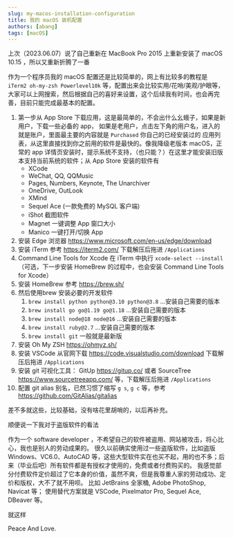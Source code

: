 ```yaml
---
slug: my-macos-installation-configuration
title: 我的 macOS 装机配置
authors: [abang]
tags: [macOS]
---
```


上次（2023.06.07）说了自己重新在 MacBook Pro 2015 上重新安装了 macOS 10.15 ，所以又重新折腾了一番

作为一个程序员我的 macOS 配置还是比较简单的，网上有比较多的教程是 `iTerm2 oh-my-zsh Powerlevel10k` 等，配置出来会比较实用/花哨/美观/护眼等，大家可以上网搜索，然后根据自己的喜好来设置，这个后续我有时间，也会再完善，目前只能完成最基本的配置。

1. 第一步从 App Store 下载应用，这是最简单的，不会出什么幺蛾子，如果是新用户，下载一些必备的 app， 如果是老用户，点击左下角的用户名，进入的就是账户，里面最主要的内容就是 `Purchased` 你自己的已经安装过的 应用列表，从这里直接找到你之前用的软件是最快的。像我降级老版本 macOS，正常的 app 详情页安装时，提示系统不支持，（也只能？）在这里才能安装旧版本支持当前系统的软件；从 App Store 安装的软件有
   * XCode
   * WeChat, QQ, QQMusic
   * Pages, Numbers, Keynote, The Unarchiver
   * OneDrive, OutLook
   * XMind
   * Sequel Ace (一款免费的 MySQL 客户端)
   * iShot 截图软件
   * Magnet 一键调整 App 窗口大小
   * Manico 一键打开/切换 App
2. 安装 Edge 浏览器 https://www.microsoft.com/en-us/edge/download
3. 安装 iTerm  参考 https://iterm2.com/  下载解压后拖进 `/Applications`
4. Command Line Tools for Xcode 在 iTerm 中执行 `xcode-select --install` （可选，下一步安装 HomeBrew 的过程中，也会安装 Command Line Tools for Xcode）
5. 安装 HomeBrew 参考 https://brew.sh/  
6. 然后使用brew 安装必要的开发软件
   1. `brew install python python@3.10 python@3.8` ...安装自己需要的版本
   2. `brew install go go@1.19 go@1.18` ...安装自己需要的版本
   3. `brew install node@18 node@16` ...安装自己需要的版本
   4. `brew install ruby@2.7` ...安装自己需要的版本
   5. `brew install git`   一般就是最新版
7. 安装 Oh My ZSH https://ohmyz.sh/
8. 安装 VSCode 从官网下载 https://code.visualstudio.com/download 下载解压后拖进 `/Applications`
9. 安装 git 可视化工具： GitUp https://gitup.co/  或者 SourceTree https://www.sourcetreeapp.com/ 等，下载解压后拖进 `/Applications`
10. 配置 git alias 别名，已然习惯了缩写 `g s`, `g c` 等，参考 https://github.com/GitAlias/gitalias

差不多就这些，比较基础，没有啥花里胡哨的，以后再补充。


顺便说一下我对于盗版软件的看法

作为一个 software developer ，不希望自己的软件被盗用、网站被攻击，将心比心，我也是别人的劳动成果的。
很久以前确实使用过一些盗版软件，比如盗版Windows、VC6.0、AutoCAD 等，这些大型软件实在也买不起，用的也不多；后来（毕业后吧）所有软件都是有授权才使用的，免费或者付费购买的。
我感觉部分付费软件定价超过了它本身的价值，虽然不爽，但是我尊重人家的劳动成功、定价和版权，大不了就不用呗。
比如 JetBrains 全家桶, Adobe PhotoShop, Navicat 等；
使用替代方案就是 VSCode, Pixelmator Pro, Sequel Ace, DBeaver 等。

就这样

Peace And Love.
